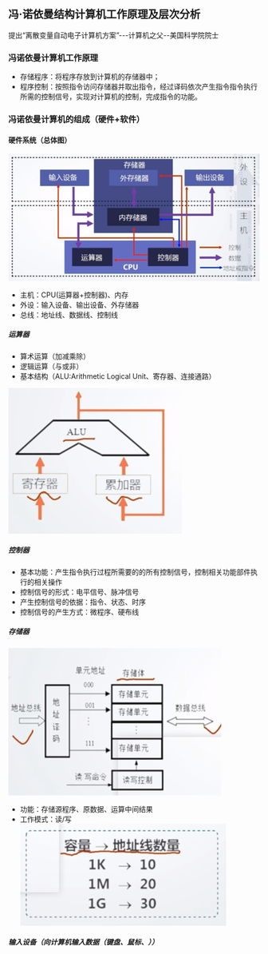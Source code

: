 ##  冯·诺依曼结构计算机工作原理及层次分析

提出“离散变量自动电子计算机方案”---计算机之父--美国科学院院士
 
### 冯诺依曼计算机工作原理
 * 存储程序：将程序存放到计算机的存储器中；
 * 程序控制：按照指令访问存储器并取出指令，经过译码依次产生指令指令执行所需的控制信号，实现对计算机的控制，完成指令的功能。
### 冯诺依曼计算机的组成（硬件+软件）
#### 硬件系统（总体图）
![image](https://github.com/caihaihong/caihaihong.github.io/blob/master/imgs/1.jpg?raw=true)
* 主机：CPU(运算器+控制器)、内存
* 外设：输入设备、输出设备、外存储器
* 总线：地址线、数据线、控制线

##### 运算器
* 算术运算（加减乘除）
* 逻辑运算（与或非）
* 基本结构（ALU:Arithmetic Logical Unit、寄存器、连接通路）

![image](https://github.com/caihaihong/caihaihong.github.io/blob/master/imgs/2.jpg?raw=true)

##### 控制器
* 基本功能：产生指令执行过程所需要的的所有控制信号，控制相关功能部件执行的相关操作
* 控制信号的形式：电平信号、脉冲信号
* 产生控制信号的依据：指令、状态、时序
* 控制信号的产生方式：微程序、硬布线

##### 存储器
![image](https://github.com/caihaihong/caihaihong.github.io/blob/master/imgs/3.jpg?raw=true)
* 功能：存储源程序、原数据、运算中间结果
* 工作模式：读/写
![image](https://github.com/caihaihong/caihaihong.github.io/blob/master/imgs/4.jpg?raw=true)

##### 输入设备（向计算机输入数据（键盘、鼠标、））